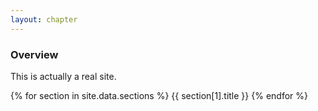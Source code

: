 ```yaml
---
layout: chapter
---
```


### Overview

This is actually a real site.

{% for section in site.data.sections %}
{{ section[1].title }}
{% endfor %}